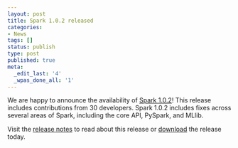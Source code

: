 ```yaml
---
layout: post
title: Spark 1.0.2 released
categories:
- News
tags: []
status: publish
type: post
published: true
meta:
  _edit_last: '4'
  _wpas_done_all: '1'
---
```

We are happy to announce the availability of <a href="{{site.url}}releases/spark-release-1-0-2.html" title="Spark Release 1.0.2">Spark 1.0.2</a>! This release includes contributions from 30 developers. Spark 1.0.2 includes fixes across several areas of Spark, including the core API, PySpark, and MLlib.

Visit the <a href="{{site.url}}releases/spark-release-1-0-2.html" title="Spark Release 1.0.2">release notes</a> to read about this release or <a href="{{site.url}}downloads.html">download</a> the release today.
